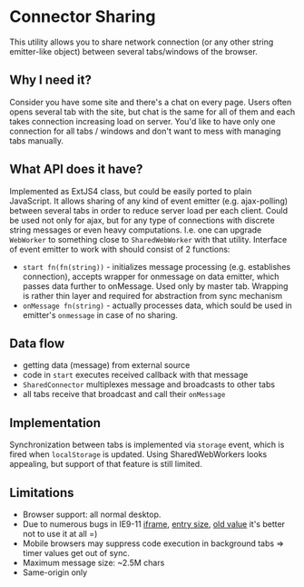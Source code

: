 Connector Sharing
=================
This utility allows you to share network connection (or any other string emitter-like object) between several tabs/windows of the browser.

Why I need it?
------------------
Consider you have some site and there's a chat on every page.
Users often opens several tab with the site, but chat is the same for all of them and each takes connection increasing load on server.
You'd like to have only one connection for all tabs / windows and don't want to mess with managing tabs manually.

What API does it have?
----------------------
Implemented as ExtJS4 class, but could be easily ported to plain JavaScript.
It allows sharing of any kind of event emitter (e.g. ajax-polling) between several tabs in order to reduce server load per each client.
Could be used not only for ajax, but for any type of connections with discrete string messages or even heavy computations.
I.e. one can upgrade `WebWorker` to something close to `SharedWebWorker` with that utility.
Interface of event emitter to work with should consist of 2 functions:

 * `start fn(fn(string))` - initializes message processing (e.g. establishes connection), accepts wrapper for onmessage on data emitter, which passes data further to onMessage. Used only by master tab.
    Wrapping is rather thin layer and required for abstraction from sync mechanism
 * `onMessage fn(string)` - actually processes data, which sould be used in emitter's `onmessage` in case of no sharing.


Data flow
---------

 * getting data (message) from external source
 * code in `start` executes received callback with that message
 * `SharedConnector` multiplexes message and broadcasts to other tabs
 * all tabs receive that broadcast and call their `onMessage`


Implementation
--------------
Synchronization between tabs is implemented via `storage` event, which is fired when `localStorage` is updated.
Using SharedWebWorkers looks appealing, but support of that feature is still limited.


Limitations
-----------
* Browser support: all normal desktop.
* Due to numerous bugs in IE9-11 [iframe](http://stackoverflow.com/questions/20565508/how-to-work-around-ie11-localstorage-events-firing-twice-or-not-at-all-in-iframe), [entry size](http://stackoverflow.com/questions/21139931/ie11-doesnt-fire-local-storage-events-when-value-is-too-large), [old value](http://stackoverflow.com/questions/18265394/why-does-internet-explorer-sometimes-trigger-a-local-storage-event-before-the-da) it's better not to use it at all =)
* Mobile browsers may suppress code execution in background tabs => timer values get out of sync.
* Maximum message size: ~2.5M chars
* Same-origin only

